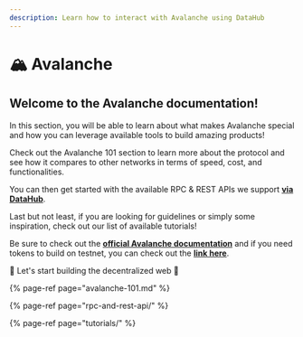 ```yaml
---
description: Learn how to interact with Avalanche using DataHub
---
```


# 🏔 Avalanche

## Welcome to the Avalanche documentation!

In this section, you will be able to learn about what makes Avalanche special and how you can leverage available tools to build amazing products! 

Check out the Avalanche 101 section to learn more about the protocol and see how it compares to other networks in terms of speed, cost, and functionalities. 

You can then get started with the available RPC & REST APIs we support [**via DataHub**](https://datahub.figment.io/sign_up?service=avalanche). 

Last but not least, if you are looking for guidelines or simply some inspiration, check out our list of available tutorials! 

Be sure to check out the [**official Avalanche documentation**](https://docs.avax.network/) and if you need tokens to build on testnet, you can check out the [**link here**](https://faucet.avax-test.network/). 

🚀 Let's start building the decentralized web 🚀

{% page-ref page="avalanche-101.md" %}

{% page-ref page="rpc-and-rest-api/" %}

{% page-ref page="tutorials/" %}


